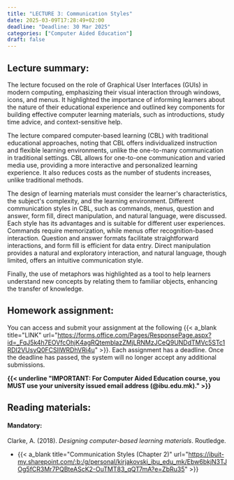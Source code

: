 ```yaml
---
title: "LECTURE 3: Communication Styles"
date: 2025-03-09T17:28:49+02:00
deadline: "Deadline: 30 Mar 2025"
categories: ["Computer Aided Education"]
draft: false
---
```


## Lecture summary:

The lecture focused on the role of Graphical User Interfaces (GUIs) in modern computing, emphasizing their visual interaction through windows, icons, and menus. It highlighted the importance of informing learners about the nature of their educational experience and outlined key components for building effective computer learning materials, such as introductions, study time advice, and context-sensitive help.

The lecture compared computer-based learning (CBL) with traditional educational approaches, noting that CBL offers individualized instruction and flexible learning environments, unlike the one-to-many communication in traditional settings. CBL allows for one-to-one communication and varied media use, providing a more interactive and personalized learning experience. It also reduces costs as the number of students increases, unlike traditional methods.

The design of learning materials must consider the learner's characteristics, the subject's complexity, and the learning environment. Different communication styles in CBL, such as commands, menus, question and answer, form fill, direct manipulation, and natural language, were discussed. Each style has its advantages and is suitable for different user experiences. Commands require memorization, while menus offer recognition-based interaction. Question and answer formats facilitate straightforward interactions, and form fill is efficient for data entry. Direct manipulation provides a natural and exploratory interaction, and natural language, though limited, offers an intuitive communication style.

Finally, the use of metaphors was highlighted as a tool to help learners understand new concepts by relating them to familiar objects, enhancing the transfer of knowledge.

## Homework assignment:

You can access and submit your assignment at the following {{< a_blank title="LINK" url="https://forms.office.com/Pages/ResponsePage.aspx?id=_FqJ5k4h7EOVfcOhjK4agRQtemblazZMjLRNMzJCeQ9UNDdTMVc5STc1RDI2VUsyQ0FCSllWRDhVRi4u" >}}. Each assignment has a deadline. Once the deadline has passed, the system will no longer accept any additional submissions.

**{{< underline "IMPORTANT: For Computer Aided Education course, you MUST use your university issued email address (@ibu.edu.mk)." >}}**

## Reading materials:

#### Mandatory:

Clarke, A. (2018). *Designing computer-based learning materials*. Routledge.

* {{< a_blank title="Communication Styles (Chapter 2)" url="https://ibuit-my.sharepoint.com/:b:/g/personal/kirjakovski_ibu_edu_mk/Ebw6bkjN3TJOg5fCR3Mr7PQBteAScK2-OuTMT83_qQT7mA?e=ZbRu35" >}}